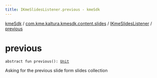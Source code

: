 ```yaml
---
title: IKmeSlidesListener.previous - kmeSdk
---
```


[kmeSdk](../../index.html) / [com.kme.kaltura.kmesdk.content.slides](../index.html) / [IKmeSlidesListener](index.html) / [previous](./previous.html)

# previous

`abstract fun previous(): `[`Unit`](https://kotlinlang.org/api/latest/jvm/stdlib/kotlin/-unit/index.html)

Asking for the previous slide form slides collection

